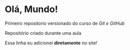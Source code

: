 # Olá, Mundo!
 Primeiro repositorio versionado do curso de *Git e GitHub*

 Repositório criado durante uma aula

Essa linha eu adicionei **diretamente** no site!
